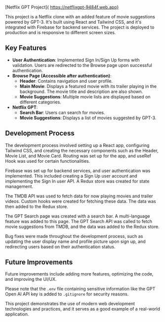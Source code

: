  [Netflix GPT Project]{ https://netflixgpt-9484f.web.app}

This project is a Netflix clone with an added feature of movie suggestions powered by GPT-3. It's built using React and Tailwind CSS, and it's integrated with Firebase for backend services. The project is deployed to production and is responsive to different screen sizes.

## Key Features

- **User Authentication**: Implemented Sign In/Sign Up forms with validation. Users are redirected to the Browse page upon successful authentication.
- **Browse Page (Accessible after authentication)**: 
  - **Header**: Contains navigation and user profile.
  - **Main Movie**: Displays a featured movie with its trailer playing in the background. The movie title and description are also shown.
  - **Movie Suggestions**: Multiple movie lists are displayed based on different categories.
- **Netflix GPT**: 
  - **Search Bar**: Users can search for movies.
  - **Movie Suggestions**: Displays a list of movies suggested by GPT-3.

## Development Process

The development process involved setting up a React app, configuring Tailwind CSS, and creating the necessary components such as the Header, Movie List, and Movie Card. Routing was set up for the app, and useRef Hook was used for certain functionalities.

Firebase was set up for backend services, and user authentication was implemented. This included creating a Sign Up user account and implementing the Sign In user API. A Redux store was created for state management.

The TMDB API was used to fetch data for now playing movies and trailer videos. Custom hooks were created for fetching these data. The data was then added to the Redux store.

The GPT Search page was created with a search bar. A multi-language feature was added to this page. The GPT Search API was called to fetch movie suggestions from TMDB, and the data was added to the Redux store.

Bug fixes were made throughout the development process, such as updating the user display name and profile picture upon sign up, and redirecting users based on their authentication status.

## Future Improvements

Future improvements include adding more features, optimizing the code, and improving the UI/UX.

Please note that the `.env` file containing sensitive information like the GPT Open AI API key is added to `.gitignore` for security reasons.

This project demonstrates the use of modern web development technologies and practices, and it serves as a good example of a real-world application.
